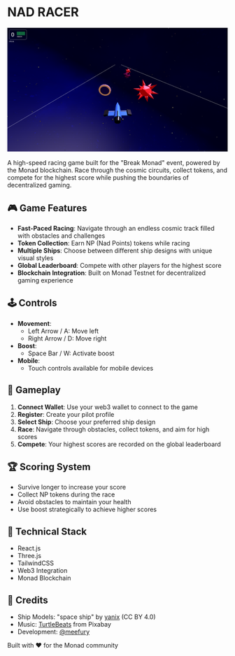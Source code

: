 # NAD RACER

![NAD RACER](public/preview.png)

A high-speed racing game built for the "Break Monad" event, powered by the Monad blockchain. Race through the cosmic circuits, collect tokens, and compete for the highest score while pushing the boundaries of decentralized gaming.

## 🎮 Game Features

- **Fast-Paced Racing**: Navigate through an endless cosmic track filled with obstacles and challenges
- **Token Collection**: Earn NP (Nad Points) tokens while racing
- **Multiple Ships**: Choose between different ship designs with unique visual styles
- **Global Leaderboard**: Compete with other players for the highest score
- **Blockchain Integration**: Built on Monad Testnet for decentralized gaming experience

## 🕹️ Controls

- **Movement**:
  - Left Arrow / A: Move left
  - Right Arrow / D: Move right
- **Boost**:
  - Space Bar / W: Activate boost
- **Mobile**:
  - Touch controls available for mobile devices

## 🎯 Gameplay

1. **Connect Wallet**: Use your web3 wallet to connect to the game
2. **Register**: Create your pilot profile
3. **Select Ship**: Choose your preferred ship design
4. **Race**: Navigate through obstacles, collect tokens, and aim for high scores
5. **Compete**: Your highest scores are recorded on the global leaderboard

## 🏆 Scoring System

- Survive longer to increase your score
- Collect NP tokens during the race
- Avoid obstacles to maintain your health
- Use boost strategically to achieve higher scores

## 🔧 Technical Stack

- React.js
- Three.js
- TailwindCSS
- Web3 Integration
- Monad Blockchain

## 🎵 Credits

- Ship Models: "space ship" by [yanix](https://skfb.ly/LzKz) (CC BY 4.0)
- Music: [TurtleBeats](https://pixabay.com/users/turtlebeats-46526702/) from Pixabay
- Development: [@meefury](https://x.com/meefury)



Built with ❤️ for the Monad community
